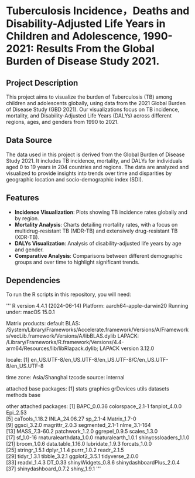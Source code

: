 # Tuberculosis Incidence，Deaths and Disability-Adjusted Life Years in Children and Adolescence, 1990-2021: Results From the Global Burden of Disease Study 2021.


## Project Description
This project aims to visualize the burden of Tuberculosis (TB) among children and adolescents globally, using data from the 2021 Global Burden of Disease Study (GBD 2021). Our visualizations focus on TB incidence, mortality, and Disability-Adjusted Life Years (DALYs) across different regions, ages, and genders from 1990 to 2021.

## Data Source
The data used in this project is derived from the Global Burden of Disease Study 2021. It includes TB incidence, mortality, and DALYs for individuals aged 0 to 19 years in 204 countries and regions. The data are analyzed and visualized to provide insights into trends over time and disparities by geographic location and socio-demographic index (SDI).

## Features
- **Incidence Visualization**: Plots showing TB incidence rates globally and by region.
- **Mortality Analysis**: Charts detailing mortality rates, with a focus on multidrug-resistant TB (MDR-TB) and extensively drug-resistant TB (XDR-TB).
- **DALYs Visualization**: Analysis of disability-adjusted life years by age and gender.
- **Comparative Analysis**: Comparisons between different demographic groups and over time to highlight significant trends.

## Dependencies
To run the R scripts in this repository, you will need:

'''
R version 4.4.1 (2024-06-14)
Platform: aarch64-apple-darwin20
Running under: macOS 15.0.1

Matrix products: default
BLAS:   /System/Library/Frameworks/Accelerate.framework/Versions/A/Frameworks/vecLib.framework/Versions/A/libBLAS.dylib 
LAPACK: /Library/Frameworks/R.framework/Versions/4.4-arm64/Resources/lib/libRlapack.dylib;  LAPACK version 3.12.0

locale:
[1] en_US.UTF-8/en_US.UTF-8/en_US.UTF-8/C/en_US.UTF-8/en_US.UTF-8

time zone: Asia/Shanghai
tzcode source: internal

attached base packages:
[1] stats     graphics  grDevices utils     datasets  methods   base     

other attached packages:
 [1] BAPC_0.0.36              colorspace_2.1-1         fanplot_4.0.0            Epi_2.53                
 [5] caTools_1.18.2           INLA_24.06.27            sp_2.1-4                 Matrix_1.7-0            
 [9] ggsci_3.2.0              magrittr_2.0.3           segmented_2.1-1          nlme_3.1-164            
[13] MASS_7.3-60.2            patchwork_1.2.0          ggrepel_0.9.5            scales_1.3.0            
[17] sf_1.0-16                rnaturalearthdata_1.0.0  rnaturalearth_1.0.1      shinycssloaders_1.1.0   
[21] broom_1.0.6              data.table_1.16.0        lubridate_1.9.3          forcats_1.0.0           
[25] stringr_1.5.1            dplyr_1.1.4              purrr_1.0.2              readr_2.1.5             
[29] tidyr_1.3.1              tibble_3.2.1             ggplot2_3.5.1            tidyverse_2.0.0         
[33] readxl_1.4.3             DT_0.33                  shinyWidgets_0.8.6       shinydashboardPlus_2.0.4
[37] shinydashboard_0.7.2     shiny_1.9.1 
'''
